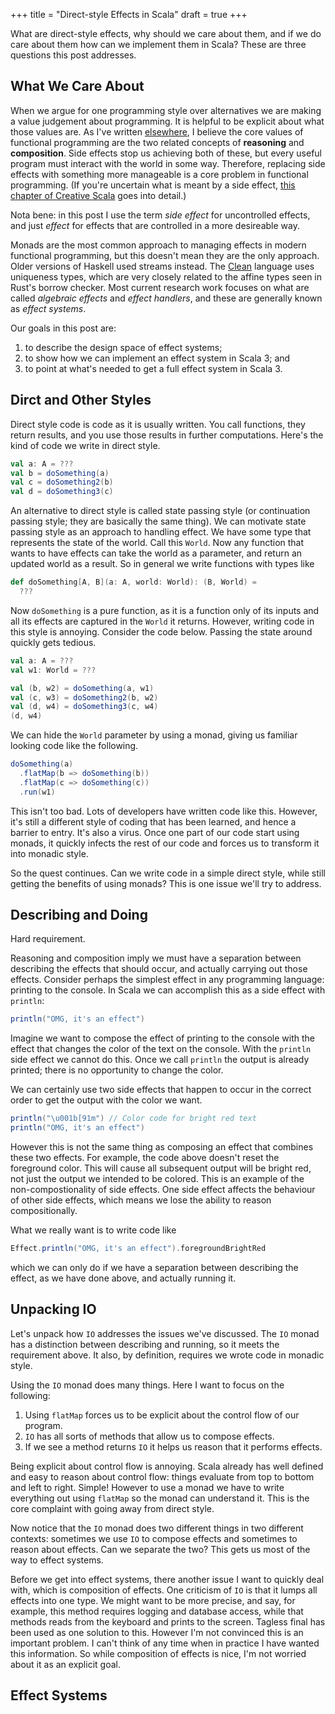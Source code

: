 +++
title = "Direct-style Effects in Scala"
draft = true
+++

What are direct-style effects, why should we care about them, and if we do care about them how can we implement them in Scala? These are three questions this post addresses.

<!-- more -->

## What We Care About

When we argue for one programming style over alternatives we are making a value judgement about programming. It is helpful to be explicit about what those values are. As I've written [elsewhere][fp], I believe the core values of functional programming are the two related concepts of **reasoning** and **composition**. Side effects stop us achieving both of these, but every useful program must interact with the world in some way. Therefore, replacing side effects with something more manageable is a core problem in functional programming. (If you're uncertain what is meant by a side effect, [this chapter of Creative Scala][substitution] goes into detail.)

Nota bene: in this post I use the term *side effect* for uncontrolled effects, and just *effect* for effects that are controlled in a more desireable way.

Monads are the most common approach to managing effects in modern functional programming, but this doesn't mean they are the only approach. Older versions of Haskell used streams instead. The [Clean][clean] language uses uniqueness types, which are very closely related to the affine types seen in Rust's borrow checker. Most current research work focuses on what are called *algebraic effects* and *effect handlers*, and these are generally known as *effect systems*.

Our goals in this post are:

1. to describe the design space of effect systems;
2. to show how we can implement an effect system in Scala 3; and
3. to point at what's needed to get a full effect system in Scala 3.


## Dirct and Other Styles

Direct style code is code as it is usually written. You call functions, they return results, and you use those results in further computations. Here's the kind of code we write in direct style.

```scala
val a: A = ???
val b = doSomething(a)
val c = doSomething2(b)
val d = doSomething3(c)
```

An alternative to direct style is called state passing style (or continuation passing style; they are basically the same thing). We can motivate state passing style as an approach to handling effect. We have some type that represents the state of the world. Call this `World`. Now any function that wants to have effects can take the world as a parameter, and return an updated world as a result. So in general we write functions with types like

```scala
def doSomething[A, B](a: A, world: World): (B, World) =
  ???
```

Now `doSomething` is a pure function, as it is a function only of its inputs and all its effects are captured in the `World` it returns. However, writing code in this style is annoying. Consider the code below. Passing the state around quickly gets tedious.

```scala
val a: A = ???
val w1: World = ???

val (b, w2) = doSomething(a, w1)
val (c, w3) = doSomething2(b, w2)
val (d, w4) = doSomething3(c, w4)
(d, w4)
```

We can hide the `World` parameter by using a monad, giving us familiar looking code like the following.

```scala
doSomething(a)
  .flatMap(b => doSomething(b))
  .flatMap(c => doSomething(c))
  .run(w1)
```

This isn't too bad. Lots of developers have written code like this. However, it's still a different style of coding that has been learned, and hence a barrier to entry. It's also a virus. Once one part of our code start using monads, it quickly infects the rest of our code and forces us to transform it into monadic style.

So the quest continues. Can we write code in a simple direct style, while still getting the benefits of using monads? This is one issue we'll try to address.


## Describing and Doing

Hard requirement.

Reasoning and composition imply we must have a separation between describing the effects that should occur, and actually carrying out those effects. Consider perhaps the simplest effect in any programming language: printing to the console. In Scala we can accomplish this as a side effect with `println`:

```scala
println("OMG, it's an effect")
```

Imagine we want to compose the effect of printing to the console with the effect that changes the color of the text on the console. With the `println` side effect we cannot do this. Once we call `println` the output is already printed; there is no opportunity to change the color.

We can certainly use two side effects that happen to occur in the correct order to get the output with the color we want.

```scala
println("\u001b[91m") // Color code for bright red text
println("OMG, it's an effect")
```

However this is not the same thing as composing an effect that combines these two effects. For example, the code above doesn't reset the foreground color. This will cause all subsequent output will be bright red, not just the output we intended to be colored. This is an example of the non-compostionality of side effects. One side effect affects the behaviour of other side effects, which means we lose the ability to reason compositionally.

What we really want is to write code like

```scala
Effect.println("OMG, it's an effect").foregroundBrightRed
```

which we can only do if we have a separation between describing the effect, as we have done above, and actually running it.


## Unpacking IO

Let's unpack how `IO` addresses the issues we've discussed. The `IO` monad has a distinction between describing and running, so it meets the requirement above. It also, by definition, requires we wrote code in monadic style.

Using the `IO` monad does many things. Here I want to focus on the following:

1. Using `flatMap` forces us to be explicit about the control flow of our program.
2. `IO` has all sorts of methods that allow us to compose effects.
3. If we see a method returns `IO` it helps us reason that it performs effects.

Being explicit about control flow is annoying. Scala already has well defined and easy to reason about control flow: things evaluate from top to bottom and left to right. Simple! However to use a monad we have to write everything out using `flatMap` so the monad can understand it. This is the core complaint with going away from direct style.

Now notice that the `IO` monad does two different things in two different contexts: sometimes we use `IO` to compose effects and sometimes to reason about effects. Can we separate the two? This gets us most of the way to effect systems.

Before we get into effect systems, there another issue I want to quickly deal with, which is composition of effects. One criticism of `IO` is that it lumps all effects into one type. We might want to be more precise, and say, for example, this method requires logging and database access, while that methods reads from the keyboard and prints to the screen. Tagless final has been used as one solution to this. However I'm not convinced this is an important problem. I can't think of any time when in practice I have wanted this information. So while composition of effects is nice, I'm not worried about it as an explicit goal.


## Effect Systems

[fp]: https://noelwelsh.com/posts/what-and-why-fp/
[substitution]: https://www.creativescala.org/creative-scala/substitution/index.html
[clean]: https://wiki.clean.cs.ru.nl/Language_features
